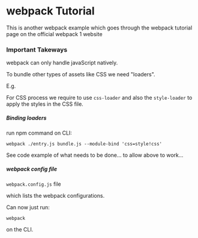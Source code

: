 # webpack Tutorial

This is another webpack example which goes through the webpack tutorial page on the official webpack 1 website

### Important Takeways

webpack can only handle javaScript natively.

To bundle other types of assets like CSS we need "loaders".

E.g.

For CSS process we require to use `css-loader` and also the `style-loader` to apply the styles in the CSS file.


##### Binding loaders


run npm command on CLI:

```
webpack ./entry.js bundle.js --module-bind 'css=style!css'
```

See code example of what needs to be done... to allow above to work...

##### webpack config file

`webpack.config.js` file

which lists the webpack configurations.

Can now just run:

```
webpack
```

on the CLI.

